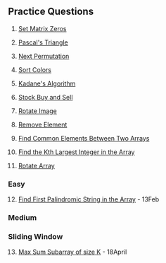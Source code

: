 ## Practice Questions

1. [Set Matrix Zeros](https://leetcode.com/problems/set-matrix-zeroes/description/)
2. [Pascal's Triangle](https://leetcode.com/problems/pascals-triangle/description/)
3. [Next Permutation](https://leetcode.com/problems/next-permutation/)
4. [Sort Colors](https://leetcode.com/problems/sort-colors/description/)
5. [Kadane's Algorithm](https://leetcode.com/problems/maximum-subarray/)
6. [Stock Buy and Sell](https://leetcode.com/problems/best-time-to-buy-and-sell-stock/)

7. [Rotate Image](https://leetcode.com/problems/rotate-image/description/)
8. [Remove Element](https://leetcode.com/problems/remove-element/description/)
9. [Find Common Elements Between Two Arrays](https://leetcode.com/problems/find-common-elements-between-two-arrays/description/)
10. [Find the Kth Largest Integer in the Array](https://leetcode.com/problems/find-the-kth-largest-integer-in-the-array/description/)


11. [Rotate Array](https://leetcode.com/problems/rotate-array/description/)


### Easy
12. [Find First Palindromic String in the Array](https://leetcode.com/problems/find-first-palindromic-string-in-the-array/description/) - 13Feb


### Medium








### Sliding Window
13. [Max Sum Subarray of size K](https://www.geeksforgeeks.org/problems/max-sum-subarray-of-size-k5313/1) - 18April

